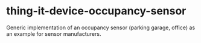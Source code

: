 # thing-it-device-occupancy-sensor
Generic implementation of an occupancy sensor (parking garage, office) as an example for sensor manufacturers.
